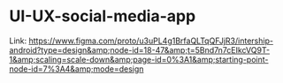 # UI-UX-social-media-app
Link: https://www.figma.com/proto/u3uPL4g1BrfaQLTqQFJjR3/intership-android?type=design&amp;node-id=18-47&amp;t=5Bnd7n7cEIkcVQ9T-1&amp;scaling=scale-down&amp;page-id=0%3A1&amp;starting-point-node-id=7%3A4&amp;mode=design
